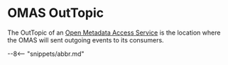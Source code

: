 <!-- SPDX-License-Identifier: CC-BY-4.0 -->
<!-- Copyright Contributors to the ODPi Egeria project. -->

# OMAS OutTopic

The OutTopic of an [Open Metadata Access Service](/services/omas) is the location where the OMAS will sent
outgoing events to its consumers.



--8<-- "snippets/abbr.md"